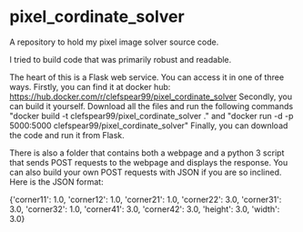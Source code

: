 # pixel_cordinate_solver

A repository to hold my pixel image solver source code.

I tried to build code that was primarily robust and readable.

The heart of this is a Flask web service. You can access it in one of three ways. Firstly, you can find it at docker hub: https://hub.docker.com/r/clefspear99/pixel_cordinate_solver Secondly, you can build it yourself. Download all the files and run the following commands "docker build -t clefspear99/pixel_cordinate_solver ." and "docker run -d -p 5000:5000 clefspear99/pixel_cordinate_solver" Finally, you can download the code and run it from Flask.

There is also a folder that contains both a webpage and a python 3 script that sends POST requests to the webpage and displays the response. You can also build your own POST requests with JSON if you are so inclined. Here is the JSON format:

{'corner11': 1.0, 'corner12': 1.0, 'corner21': 1.0, 'corner22': 3.0, 'corner31': 3.0, 'corner32': 1.0, 'corner41': 3.0, 'corner42': 3.0, 'height': 3.0, 'width': 3.0}
